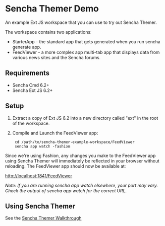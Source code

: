 # Sencha Themer Demo

An example Ext JS workspace that you can use to try out Sencha Themer.

The workspace contains two applications:

 * StarterApp - the standard app that gets generated when you run sencha generate app.
 * FeedViewer - a more complex app multi-tab app that displays data from various news sites and the Sencha forums.

## Requirements

 * Sencha Cmd 6.2+
 * Sencha Ext JS 6.2+

## Setup

1. Extract a copy of Ext JS 6.2 into a new directory called "ext" in the root of the workspace.
2. Compile and Launch the FeedViewer app:

        cd /path/to/sencha-themer-example-workspace/FeedViewer
        sencha app watch -fashion


Since we're using Fashion, any changes you make to the FeedViewer app using Sencha Themer will immediately be reflected in your browser without reloading. The FeedViewer app should now be available at:

[http://localhost:1841/FeedViewer](http://localhost:1841/FeedViewer)

_Note: If you are running sencha app watch elsewhere, your port may vary.  Check the output of sencha app watch for the correct URL._

## Using Sencha Themer

See the [Sencha Themer Walkthrough](http://docs.sencha.com/themer/guides/walkthrough.html)
